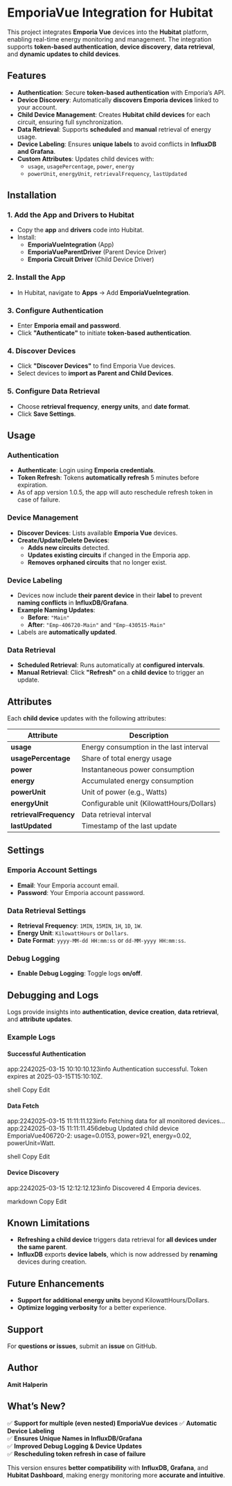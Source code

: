 # EmporiaVue Integration for Hubitat

This project integrates **Emporia Vue** devices into the **Hubitat** platform, enabling real-time energy monitoring and management. The integration supports **token-based authentication**, **device discovery**, **data retrieval**, and **dynamic updates to child devices**.

## Features
- **Authentication**: Secure **token-based authentication** with Emporia’s API.
- **Device Discovery**: Automatically **discovers Emporia devices** linked to your account.
- **Child Device Management**: Creates **Hubitat child devices** for each circuit, ensuring full synchronization.
- **Data Retrieval**: Supports **scheduled** and **manual** retrieval of energy usage.
- **Device Labeling**: Ensures **unique labels** to avoid conflicts in **InfluxDB and Grafana**.
- **Custom Attributes**: Updates child devices with:
  - `usage`, `usagePercentage`, `power`, `energy`
  - `powerUnit`, `energyUnit`, `retrievalFrequency`, `lastUpdated`

## Installation

### 1. **Add the App and Drivers to Hubitat**
- Copy the **app** and **drivers** code into Hubitat.
- Install:
  - **EmporiaVueIntegration** (App)
  - **EmporiaVueParentDriver** (Parent Device Driver)
  - **Emporia Circuit Driver** (Child Device Driver)

### 2. **Install the App**
- In Hubitat, navigate to **Apps** → Add **EmporiaVueIntegration**.

### 3. **Configure Authentication**
- Enter **Emporia email and password**.
- Click **"Authenticate"** to initiate **token-based authentication**.

### 4. **Discover Devices**
- Click **"Discover Devices"** to find Emporia Vue devices.
- Select devices to **import as Parent and Child Devices**.

### 5. **Configure Data Retrieval**
- Choose **retrieval frequency**, **energy units**, and **date format**.
- Click **Save Settings**.

## Usage

### Authentication
- **Authenticate**: Login using **Emporia credentials**.
- **Token Refresh**: Tokens **automatically refresh** 5 minutes before expiration.
- As of app version 1.0.5, the app will auto reschedule refresh token in case of failure.
  
### Device Management
- **Discover Devices**: Lists available **Emporia Vue** devices.
- **Create/Update/Delete Devices**:
  - **Adds new circuits** detected.
  - **Updates existing circuits** if changed in the Emporia app.
  - **Removes orphaned circuits** that no longer exist.

### Device Labeling
- Devices now include **their parent device** in their **label** to prevent **naming conflicts** in **InfluxDB/Grafana**.
- **Example Naming Updates**:
  - **Before**: `"Main"`
  - **After**: `"Emp-406720-Main"` and `"Emp-430515-Main"`  
- Labels are **automatically updated**.

### Data Retrieval
- **Scheduled Retrieval**: Runs automatically at **configured intervals**.
- **Manual Retrieval**: Click **"Refresh"** on a **child device** to trigger an update.

## Attributes

Each **child device** updates with the following attributes:

| Attribute           | Description |
|--------------------|-------------|
| **usage**          | Energy consumption in the last interval |
| **usagePercentage** | Share of total energy usage |
| **power**         | Instantaneous power consumption |
| **energy**        | Accumulated energy consumption |
| **powerUnit**     | Unit of power (e.g., Watts) |
| **energyUnit**    | Configurable unit (KilowattHours/Dollars) |
| **retrievalFrequency** | Data retrieval interval |
| **lastUpdated**   | Timestamp of the last update |

## Settings

### Emporia Account Settings
- **Email**: Your Emporia account email.
- **Password**: Your Emporia account password.

### Data Retrieval Settings
- **Retrieval Frequency**: `1MIN`, `15MIN`, `1H`, `1D`, `1W`.
- **Energy Unit**: `KilowattHours` or `Dollars`.
- **Date Format**: `yyyy-MM-dd HH:mm:ss` or `dd-MM-yyyy HH:mm:ss`.

### Debug Logging
- **Enable Debug Logging**: Toggle logs **on/off**.

## Debugging and Logs

Logs provide insights into **authentication**, **device creation**, **data retrieval**, and **attribute updates**. 

### Example Logs
#### Successful Authentication
app:2242025-03-15 10:10:10.123info Authentication successful. Token expires at 2025-03-15T15:10:10Z.

shell
Copy
Edit
#### Data Fetch
app:2242025-03-15 11:11:11.123info Fetching data for all monitored devices... app:2242025-03-15 11:11:11.456debug Updated child device EmporiaVue406720-2: usage=0.0153, power=921, energy=0.02, powerUnit=Watt.

shell
Copy
Edit
#### Device Discovery
app:2242025-03-15 12:12:12.123info Discovered 4 Emporia devices.

markdown
Copy
Edit

## Known Limitations
- **Refreshing a child device** triggers data retrieval for **all devices under the same parent**.
- **InfluxDB** exports **device labels**, which is now addressed by **renaming** devices during creation.

## Future Enhancements
- **Support for additional energy units** beyond KilowattHours/Dollars.
- **Optimize logging verbosity** for a better experience.

## Support
For **questions or issues**, submit an **issue** on GitHub.

## Author
**Amit Halperin**

## What’s New?
✅ **Support for multiple (even nested) EmporiaVue devices**
✅ **Automatic Device Labeling**  
✅ **Ensures Unique Names in InfluxDB/Grafana**  
✅ **Improved Debug Logging & Device Updates**  
✅ **Rescheduling token refresh in case of failure**

This version ensures **better compatibility** with **InfluxDB, Grafana**, and **Hubitat Dashboard**, making energy monitoring more **accurate and intuitive**.
